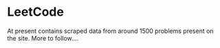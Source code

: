 # LeetCode
At present contains scraped data from around 1500 problems present on the site. More to follow....
